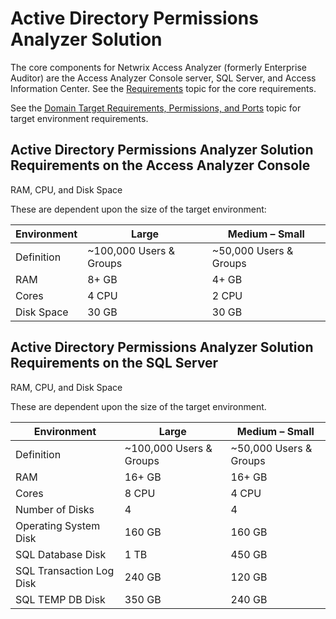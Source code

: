 # Active Directory Permissions Analyzer Solution

The core components for Netwrix Access Analyzer (formerly Enterprise Auditor) are the Access
Analyzer Console server, SQL Server, and Access Information Center. See the
[Requirements](/docs/accessanalyzer/12.0/getting-started/system-requirements/overview.md) topic for the core requirements.

See the
[Domain Target Requirements, Permissions, and Ports](/docs/accessanalyzer/12.0/getting-started/system-requirements/target/active-directory-permissions-analyzer.md)
topic for target environment requirements.

## Active Directory Permissions Analyzer Solution Requirements on the Access Analyzer Console

RAM, CPU, and Disk Space

These are dependent upon the size of the target environment:

| Environment | Large                   | Medium – Small         |
| ----------- | ----------------------- | ---------------------- |
| Definition  | ~100,000 Users & Groups | ~50,000 Users & Groups |
| RAM         | 8+ GB                   | 4+ GB                  |
| Cores       | 4 CPU                   | 2 CPU                  |
| Disk Space  | 30 GB                   | 30 GB                  |

## Active Directory Permissions Analyzer Solution Requirements on the SQL Server

RAM, CPU, and Disk Space

These are dependent upon the size of the target environment.

| Environment              | Large                   | Medium – Small         |
| ------------------------ | ----------------------- | ---------------------- |
| Definition               | ~100,000 Users & Groups | ~50,000 Users & Groups |
| RAM                      | 16+ GB                  | 16+ GB                 |
| Cores                    | 8 CPU                   | 4 CPU                  |
| Number of Disks          | 4                       | 4                      |
| Operating System Disk    | 160 GB                  | 160 GB                 |
| SQL Database Disk        | 1 TB                    | 450 GB                 |
| SQL Transaction Log Disk | 240 GB                  | 120 GB                 |
| SQL TEMP DB Disk         | 350 GB                  | 240 GB                 |
